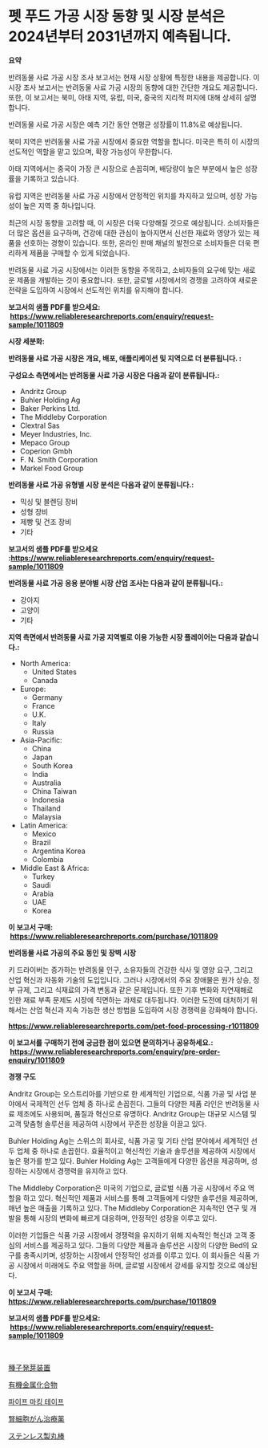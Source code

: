 <p><h1>펫 푸드 가공 시장 동향 및 시장 분석은 2024년부터 2031년까지 예측됩니다.</h1></p><p><strong>요약</strong></p>
<p><p>반려동물 사료 가공 시장 조사 보고서는 현재 시장 상황에 특정한 내용을 제공합니다. 이 시장 조사 보고서는 반려동물 사료 가공 시장의 동향에 대한 간단한 개요도 제공합니다. 또한, 이 보고서는 북미, 아태 지역, 유럽, 미국, 중국의 지리적 퍼지에 대해 상세히 설명합니다.</p><p>반려동물 사료 가공 시장은 예측 기간 동안 연평균 성장률이 11.8%로 예상됩니다.</p><p>북미 지역은 반려동물 사료 가공 시장에서 중요한 역할을 합니다. 미국은 특히 이 시장의 선도적인 역할을 맡고 있으며, 확장 가능성이 무한합니다. </p><p>아태 지역에서는 중국이 가장 큰 시장으로 손꼽히며, 배당량이 높은 부분에서 높은 성장률을 기록하고 있습니다.</p><p>유럽 지역은 반려동물 사료 가공 시장에서 안정적인 위치를 차지하고 있으며, 성장 가능성이 높은 지역 중 하나입니다.</p><p>최근의 시장 동향을 고려할 때, 이 시장은 더욱 다양해질 것으로 예상됩니다. 소비자들은 더 많은 옵션을 요구하며, 건강에 대한 관심이 높아지면서 신선한 재료와 영양가 있는 제품을 선호하는 경향이 있습니다. 또한, 온라인 판매 채널의 발전으로 소비자들은 더욱 편리하게 제품을 구매할 수 있게 되었습니다.</p><p>반려동물 사료 가공 시장에서는 이러한 동향을 주목하고, 소비자들의 요구에 맞는 새로운 제품을 개발하는 것이 중요합니다. 또한, 글로벌 시장에서의 경쟁을 고려하여 새로운 전략을 도입하여 시장에서 선도적인 위치를 유지해야 합니다.</p></p>
<p><strong>보고서의 샘플 PDF를 받으세요: &nbsp;<a href="https://www.reliableresearchreports.com/enquiry/request-sample/1011809">https://www.reliableresearchreports.com/enquiry/request-sample/1011809</a></strong></p>
<p><strong>시장 세분화:</strong></p>
<p><strong> 반려동물 사료 가공 시장은 개요, 배포, 애플리케이션 및 지역으로 더 분류됩니다. :</strong></p>
<p><strong>구성요소 측면에서는 반려동물 사료 가공 시장은 다음과 같이 분류됩니다.:</strong></p>
<p><ul><li>Andritz Group</li><li>Buhler Holding Ag</li><li>Baker Perkins Ltd.</li><li>The Middleby Corporation</li><li>Clextral Sas</li><li>Meyer Industries, Inc.</li><li>Mepaco Group</li><li>Coperion Gmbh</li><li>F. N. Smith Corporation</li><li>Markel Food Group</li></ul></p>
<p><strong> 반려동물 사료 가공 유형별 시장 분석은 다음과 같이 분류됩니다.:</strong></p>
<p><ul><li>믹싱 및 블렌딩 장비</li><li>성형 장비</li><li>제빵 및 건조 장비</li><li>기타</li></ul></p>
<p><strong>보고서의 샘플 PDF를 받으세요 :<a href="https://www.reliableresearchreports.com/enquiry/request-sample/1011809">https://www.reliableresearchreports.com/enquiry/request-sample/1011809</a></strong></p>
<p><strong> 반려동물 사료 가공 응용 분야별 시장 산업 조사는 다음과 같이 분류됩니다.:</strong></p>
<p><ul><li>강아지</li><li>고양이</li><li>기타</li></ul></p>
<p><strong>지역 측면에서 반려동물 사료 가공 지역별로 이용 가능한 시장 플레이어는 다음과 같습니다.:</strong></p>
<p><ul>
    <li>
        North America:
        <ul>
            <li>United States</li>
            <li>Canada</li>
        </ul>
    </li>
    <li>
        Europe:
        <ul>
            <li>Germany</li>
            <li>France</li>
            <li>U.K.</li>
            <li>Italy</li>
            <li>Russia</li>
        </ul>
    </li>
    <li>
        Asia-Pacific:
        <ul>
            <li>China</li>
            <li>Japan</li>
            <li>South Korea</li>
            <li>India</li>
            <li>Australia</li>
            <li>China Taiwan</li>
            <li>Indonesia</li>
            <li>Thailand</li>
            <li>Malaysia</li>
        </ul>
    </li>
    <li>
        Latin America:
        <ul>
            <li>Mexico</li>
            <li>Brazil</li>
            <li>Argentina Korea</li>
            <li>Colombia</li>
        </ul>
    </li>
    <li>
        Middle East & Africa:
        <ul>
            <li>Turkey</li>
            <li>Saudi</li>
            <li>Arabia</li>
            <li>UAE</li>
            <li>Korea</li>
        </ul>
    </li>
    </ul></p>
<p><strong>이 보고서 구매: &nbsp;<a href="https://www.reliableresearchreports.com/purchase/1011809">https://www.reliableresearchreports.com/purchase/1011809</a></strong></p>
<p><strong>반려동물 사료 가공의 주요 동인 및 장벽 시장</strong></p>
<p><p>키 드라이버는 증가하는 반려동물 인구, 소유자들의 건강한 식사 및 영양 요구, 그리고 산업 혁신과 자동화 기술의 도입입니다. 그러나 시장에서의 주요 장애물은 원가 상승, 정부 규제, 그리고 식재료의 가격 변동과 같은 문제입니다. 또한 기후 변화와 자연재해로 인한 재료 부족 문제도 시장에 직면하는 과제로 대두됩니다. 이러한 도전에 대처하기 위해서는 산업 혁신과 지속 가능한 생산 방법을 도입하여 시장 경쟁력을 강화해야 합니다.</p></p>
<p><strong><a href="https://www.reliableresearchreports.com/pet-food-processing-r1011809">https://www.reliableresearchreports.com/pet-food-processing-r1011809</a></strong></p>
<p><strong>이 보고서를 구매하기 전에 궁금한 점이 있으면 문의하거나 공유하세요.: &nbsp;<a href="https://www.reliableresearchreports.com/enquiry/pre-order-enquiry/1011809">https://www.reliableresearchreports.com/enquiry/pre-order-enquiry/1011809</a></strong></p>
<p><strong>경쟁 구도</strong></p>
<p><p>Andritz Group는 오스트리아를 기반으로 한 세계적인 기업으로, 식품 가공 및 사업 분야에서 국제적인 선두 업체 중 하나로 손꼽힌다. 그들의 다양한 제품 라인은 반려동물 사료 제조에도 사용되며, 품질과 혁신으로 유명하다. Andritz Group는 대규모 시스템 및 고객 맞춤형 솔루션을 제공하여 시장에서 꾸준한 성장을 이끌고 있다.</p><p>Buhler Holding Ag는 스위스의 회사로, 식품 가공 및 기타 산업 분야에서 세계적인 선두 업체 중 하나로 손꼽힌다. 효율적이고 혁신적인 기술과 솔루션을 제공하여 시장에서 높은 평가를 받고 있다. Buhler Holding Ag는 고객들에게 다양한 옵션을 제공하며, 성장하는 시장에서 경쟁력을 유지하고 있다.</p><p>The Middleby Corporation은 미국의 기업으로, 글로벌 식품 가공 시장에서 주요 역할을 하고 있다. 혁신적인 제품과 서비스를 통해 고객들에게 다양한 솔루션을 제공하며, 매년 높은 매출을 기록하고 있다. The Middleby Corporation은 지속적인 연구 및 개발을 통해 시장의 변화에 빠르게 대응하며, 안정적인 성장을 이루고 있다.</p><p>이러한 기업들은 식품 가공 시장에서 경쟁력을 유지하기 위해 지속적인 혁신과 고객 중심의 서비스를 제공하고 있다. 그들의 다양한 제품과 솔루션은 시장의 다양한 Bed의 요구를 충족시키며, 성장하는 시장에서 안정적인 성과를 이루고 있다. 이 회사들은 식품 가공 시장에서 미래에도 주요 역할을 하며, 글로벌 시장에서 강세를 유지할 것으로 예상된다.</p></p>
<p><strong>이 보고서 구매: &nbsp; <a href="https://www.reliableresearchreports.com/purchase/1011809">https://www.reliableresearchreports.com/purchase/1011809</a></strong></p>
<p><strong>보고서의 샘플 PDF를 받으세요: &nbsp;<a href="https://www.reliableresearchreports.com/enquiry/request-sample/1011809">https://www.reliableresearchreports.com/enquiry/request-sample/1011809</a></strong><strong></strong></p>
<p>&nbsp;</p>
<p><p><a href="https://github.com/KaydenJohns1964/Market-Research-Report-List-1/blob/main/234455419285.md">種子発芽装置</a></p><p><a href="https://github.com/marbadji/Market-Research-Report-List-1/blob/main/991847219284.md">有機金属化合物</a></p><p><a href="https://medium.com/@davionolson1/%ED%8C%8C%EC%9D%B4%ED%94%84-%EB%A7%88%ED%82%B9-%ED%85%8C%EC%9D%B4%ED%94%84-%EC%8B%9C%EC%9E%A5-%EC%8B%9C%EC%9E%A5-cagr-%EC%8B%9C%EC%9E%A5-%ED%8A%B8%EB%A0%8C%EB%93%9C-%EB%B0%8F-%EC%84%B1%EC%9E%A5-%EC%A0%84%EB%9E%B5%EC%97%90-%EB%8C%80%ED%95%9C-%ED%86%B5%EC%B0%B0%EB%A0%A5-31e21548bc4d">파이프 마킹 테이프</a></p><p><a href="https://medium.com/@rockcod61/%E8%85%8E%E7%B4%B0%E8%83%9E%E6%80%A7%E7%99%8C%E3%81%AE%E8%96%AC%E5%B8%82%E5%A0%B4%E8%A6%8F%E6%A8%A1-cagr-%E3%83%88%E3%83%AC%E3%83%B3%E3%83%89-2024-2030-efc12d45d816">腎細胞がん治療薬</a></p><p><a href="https://medium.com/@wadeavis5656202/%E3%82%B9%E3%83%86%E3%83%B3%E3%83%AC%E3%82%B9%E9%8B%BC%E4%B8%B8%E6%A3%92%E5%B8%82%E5%A0%B4-%E5%B8%82%E5%A0%B4%E3%82%B7%E3%82%A7%E3%82%A2-%E5%B8%82%E5%A0%B4%E3%83%88%E3%83%AC%E3%83%B3%E3%83%89-%E3%81%8A%E3%82%88%E3%81%B3%E5%B0%86%E6%9D%A5%E3%81%AE%E6%88%90%E9%95%B7%E3%82%92%E6%8E%A2%E3%82%8B-b8bb895ed0c4">ステンレス製丸棒</a></p></p>